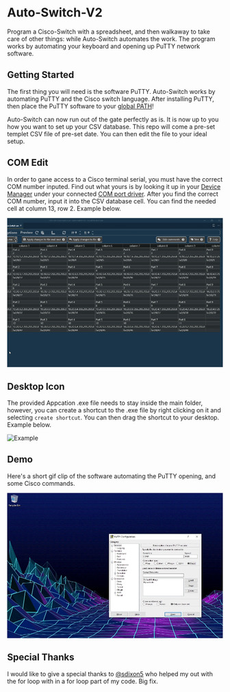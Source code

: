 # Auto-Switch-V2
Program a Cisco-Switch with a spreadsheet, and then walkaway to take care of other things: while Auto-Switch automates the work. The program works by automating your keyboard and opening up PuTTY network software.

## Getting Started
The first thing you will need is the software PuTTY. Auto-Switch works by automating PuTTY and the Cisco switch language. 
After installing PuTTY, then  place the PuTTY software to your <a href="https://docs.telerik.com/teststudio/features/test-runners/add-path-environment-variables" title="PATH">global PATH</a>!

Auto-Switch can now run out of the gate perfectly as is. It is now up to you how you want to set up your CSV database.
This repo will come a pre-set templet CSV file of pre-set date. You can then edit the file to your ideal setup. 

## COM Edit
In order to gane access to a Cisco terminal serial, you must have the correct COM number inputed. 
Find out what yours is by looking it up in your <a href="https://www.howtogeek.com/697936/5-ways-to-open-device-manager-on-windows-10/" title="Device Manager">Device Manager</a> under your connected <a href="https://pbxbook.com/voip/sputty.html" title="COM">COM port driver</a>.
After you find the correct COM number, input it into the CSV database cell. You can find the needed cell at column 13, row 2. Example below.

![Example](/Gifs/Edit-COM.gif "Example")

## Desktop Icon
The provided Appcation .exe file needs to stay inside the main folder, however, you can create a shortcut to the .exe file by right clicking on it and selecting `create shortcut`.
You can then drag the shortcut to your desktop. Example below.

![Example](/Gifs/Desktop-Icon.gif "Example")

## Demo 
Here's a short gif clip of the software automating the PuTTY opening, and some Cisco commands.

![Example](/Gifs/Demo.gif "Example")

## Special Thanks
I would like to give a special thanks to <a href="https://github.com/sdixon5" title="sdixon5">@sdixon5</a> who helped my out with the for loop with in a for loop part of my code. Big fix. 

